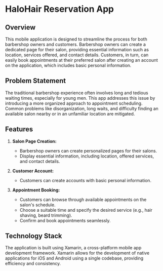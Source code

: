 # HaloHair Reservation App

## Overview

This mobile application is designed to streamline the process for both barbershop owners and customers. Barbershop owners can create a dedicated page for their salon, providing essential information such as location, services offered, and contact details. Customers, in turn, can easily book appointments at their preferred salon after creating an account on the application, which includes basic personal information.

## Problem Statement

The traditional barbershop experience often involves long and tedious waiting times, especially for young men. This app addresses this issue by introducing a more organized approach to appointment scheduling. Common problems like disorganization, long waits, and difficulty finding an available salon nearby or in an unfamiliar location are mitigated.

## Features

1. **Salon Page Creation:**
   - Barbershop owners can create personalized pages for their salons.
   - Display essential information, including location, offered services, and contact details.

2. **Customer Account:**
   - Customers can create accounts with basic personal information.

3. **Appointment Booking:**
   - Customers can browse through available appointments on the salon's schedule.
   - Choose a suitable time and specify the desired service (e.g., hair shaving, beard trimming).
   - Confirm and book appointments seamlessly.

## Technology Stack
The application is built using Xamarin, a cross-platform mobile app development framework. Xamarin allows for the development of native applications for iOS and Android using a single codebase, providing efficiency and consistency.

